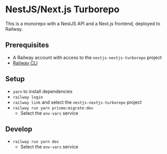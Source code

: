 # NestJS/Next.js Turborepo

This is a monorepo with a NestJS API and a Next.js frontend, deployed to Railway.

## Prerequisites

- A Railway account with access to the `nestjs-nextjs-turborepo` project
- [Railway CLI](https://docs.railway.app/develop/cli)

## Setup

- `yarn` to install dependencies
- `railway login`
- `railway link` and select the `nestjs-nextjs-turborepo` project
- `railway run yarn prisma:migrate:dev`
  - Select the `env-vars` service

## Develop

- `railway run yarn dev`
  - Select the `env-vars` service
